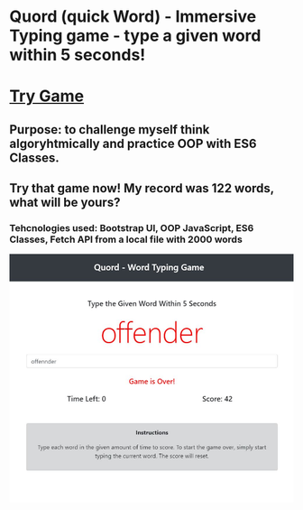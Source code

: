 # Quord (quick Word) - Immersive Typing game - type a given word within 5 seconds!
# [Try Game](https://assainov.github.io/quordTypingGame)
## Purpose: to challenge myself think algoryhtmically and practice OOP with ES6 Classes.
## Try that game now! My record was 122 words, what will be yours?

### Tehcnologies used: Bootstrap UI, OOP JavaScript, ES6 Classes, Fetch API from a local file with 2000 words

![Quord](screenshot.JPG "Quord Typing Game")